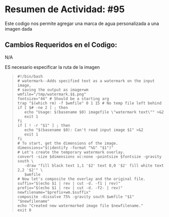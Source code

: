 # Resumen de Actividad: #95
Este codigo nos permite agregar una marca de agua personalizada a una imagen dada

## Cambios Requeridos en el Codigo:
N/A

ES necesario especificar la ruta de la imagen
>```shell
>#!/bin/bash
># watermark--Adds specified text as a watermark on the input image,
># saving the output as image+wm
>wmfile="/tmp/watermark.$$.png"
>fontsize="44" # Should be a starting arg
>trap "$(which rm) -f $wmfile" 0 1 15 # No temp file left behind
>if [ $# -ne 2 ] ; then
>    echo "Usage: $(basename $0) imagefile \"watermark text\"" >&2
>    exit 1
>fi
>if [ ! -r "$1" ] ; then
>    echo "$(basename $0): Can't read input image $1" >&2
>    exit 1
>fi
># To start, get the dimensions of the image.
>dimensions="$(identify -format "%G" "$1")"
># Let's create the temporary watermark overlay.
>convert -size $dimensions xc:none -pointsize $fontsize -gravity south \
>    -draw "fill black text 1,1 '$2' text 0,0 '$2' fill white text 2,2 '$2'" \
>    $wmfile
># Now let's composite the overlay and the original file.
>suffix="$(echo $1 | rev | cut -d. -f1 | rev)"
>prefix="$(echo $1 | rev | cut -d. -f2- | rev)"
>newfilename="$prefix+wm.$suffix"
>composite -dissolve 75% -gravity south $wmfile "$1" "$newfilename"
>echo "Created new watermarked image file $newfilename."
>exit 0
>```